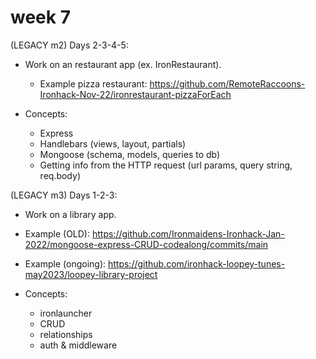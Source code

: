 
# week 7




<!-- 

m3 challenges & things to improve:

- mixing res.send & res.json
- w7d2 very light / not essential (lab mongodb queries)
- w7d3 very heavy / students feel a bit overwhelmed
- w7d4 not much attention to relationships
- w7d5 not much attention to auth concepts (salt, hash, etc)
  - option: record video on those concepts & do as research in d4

-->




<!-- 

Notes: 
- CRUD takes a lot of time (specially if we try to ask students how to do each step)

-->



(LEGACY m2) Days 2-3-4-5:

- Work on an restaurant app (ex. IronRestaurant).

  - Example pizza restaurant: https://github.com/RemoteRaccoons-Ironhack-Nov-22/ironrestaurant-pizzaForEach


- Concepts:
  - Express
  - Handlebars (views, layout, partials)
  - Mongoose (schema, models, queries to db)
  - Getting info from the HTTP request (url params, query string, req.body)




(LEGACY m3) Days 1-2-3:
- Work on a library app.
- Example (OLD): https://github.com/Ironmaidens-Ironhack-Jan-2022/mongoose-express-CRUD-codealong/commits/main

- Example (ongoing): https://github.com/ironhack-loopey-tunes-may2023/loopey-library-project

- Concepts:
  - ironlauncher
  - CRUD
  - relationships
  - auth & middleware





